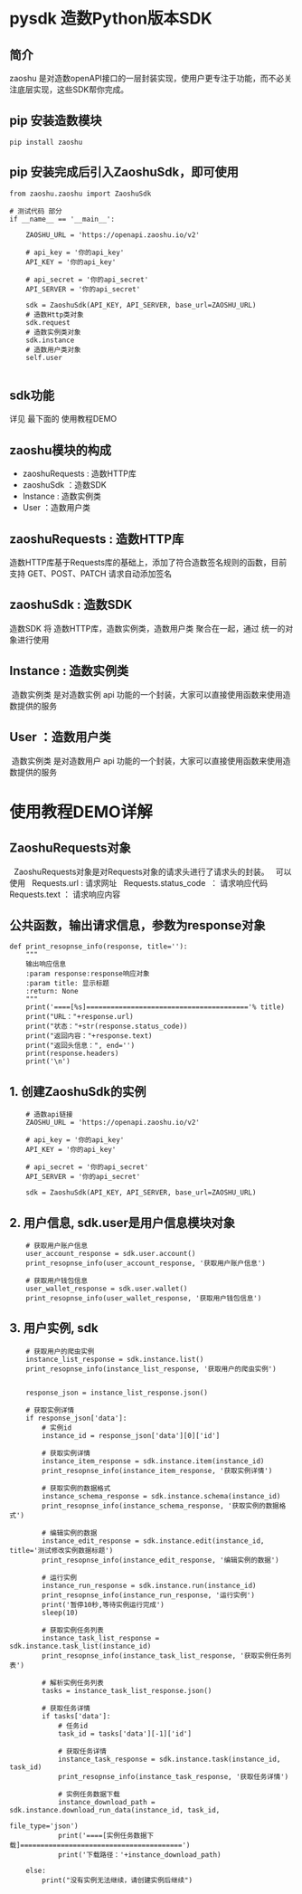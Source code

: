 # pysdk 造数Python版本SDK
## 简介
 zaoshu 是对造数openAPI接口的一层封装实现，使用户更专注于功能，而不必关注底层实现，这些SDK帮你完成。
## pip 安装造数模块
```
pip install zaoshu

```
## pip 安装完成后引入ZaoshuSdk，即可使用
```
from zaoshu.zaoshu import ZaoshuSdk

# 测试代码 部分
if __name__ == '__main__':

    ZAOSHU_URL = 'https://openapi.zaoshu.io/v2'

    # api_key = '你的api_key'
    API_KEY = '你的api_key'

    # api_secret = '你的api_secret'
    API_SERVER = '你的api_secret'

    sdk = ZaoshuSdk(API_KEY, API_SERVER, base_url=ZAOSHU_URL)
    # 造数Http类对象
    sdk.request
    # 造数实例类对象
    sdk.instance
    # 造数用户类对象
    self.user
	
```
## sdk功能
 详见 最下面的 使用教程DEMO



## zaoshu模块的构成

* zaoshuRequests : 造数HTTP库
* zaoshuSdk ：造数SDK
* Instance : 造数实例类
* User ：造数用户类

##  zaoshuRequests : 造数HTTP库

  造数HTTP库基于Requests库的基础上，添加了符合造数签名规则的函数，目前支持 GET、POST、PATCH 请求自动添加签名

##  zaoshuSdk : 造数SDK

  造数SDK 将 造数HTTP库，造数实例类，造数用户类 聚合在一起，通过 统一的对象进行使用

##  Instance : 造数实例类

  造数实例类 是对造数实例 api 功能的一个封装，大家可以直接使用函数来使用造数提供的服务

##  User ：造数用户类

  造数实例类 是对造数用户 api 功能的一个封装，大家可以直接使用函数来使用造数提供的服务


# 使用教程DEMO详解

## ZaoshuRequests对象
   ZaoshuRequests对象是对Requests对象的请求头进行了请求头的封装。
   可以使用
   Requests.url : 请求网址
   Requests.status_code  ： 请求响应代码
   Requests.text ： 请求响应内容
  
## 公共函数，输出请求信息，参数为response对象

```
def print_resopnse_info(response, title=''):
    """
    输出响应信息
    :param response:response响应对象
    :param title: 显示标题
    :return: None
    """
    print('====[%s]========================================'% title)
    print("URL："+response.url)
    print("状态："+str(response.status_code))
    print("返回内容："+response.text)
    print("返回头信息：", end='')
    print(response.headers)
    print('\n')

```


## 1. 创建ZaoshuSdk的实例
```
    # 造数api链接
    ZAOSHU_URL = 'https://openapi.zaoshu.io/v2'

    # api_key = '你的api_key'
    API_KEY = '你的api_key'

    # api_secret = '你的api_secret'
    API_SERVER = '你的api_secret'

    sdk = ZaoshuSdk(API_KEY, API_SERVER, base_url=ZAOSHU_URL)

```


## 2. 用户信息, sdk.user是用户信息模块对象
```
    # 获取用户账户信息
    user_account_response = sdk.user.account()
    print_resopnse_info(user_account_response, '获取用户账户信息')

    # 获取用户钱包信息
    user_wallet_response = sdk.user.wallet()
    print_resopnse_info(user_wallet_response, '获取用户钱包信息')
```
## 3. 用户实例, sdk
```
    # 获取用户的爬虫实例
    instance_list_response = sdk.instance.list()
    print_resopnse_info(instance_list_response, '获取用户的爬虫实例')


    response_json = instance_list_response.json()

    # 获取实例详情
    if response_json['data']:
        # 实例id
        instance_id = response_json['data'][0]['id']

        # 获取实例详情
        instance_item_response = sdk.instance.item(instance_id)
        print_resopnse_info(instance_item_response, '获取实例详情')

        # 获取实例的数据格式
        instance_schema_response = sdk.instance.schema(instance_id)
        print_resopnse_info(instance_schema_response, '获取实例的数据格式')

        # 编辑实例的数据
        instance_edit_response = sdk.instance.edit(instance_id, title='测试修改实例数据标题')
        print_resopnse_info(instance_edit_response, '编辑实例的数据')

        # 运行实例
        instance_run_response = sdk.instance.run(instance_id)
        print_resopnse_info(instance_run_response, '运行实例')
        print('暂停10秒,等待实例运行完成')
        sleep(10)

        # 获取实例任务列表
        instance_task_list_response = sdk.instance.task_list(instance_id)
        print_resopnse_info(instance_task_list_response, '获取实例任务列表')

        # 解析实例任务列表
        tasks = instance_task_list_response.json()

        # 获取任务详情
        if tasks['data']:
            # 任务id
            task_id = tasks['data'][-1]['id']

            # 获取任务详情
            instance_task_response = sdk.instance.task(instance_id, task_id)
            print_resopnse_info(instance_task_response, '获取任务详情')

            # 实例任务数据下载
            instance_download_path = sdk.instance.download_run_data(instance_id, task_id,
                                                                    file_type='json')
            print('====[实例任务数据下载]========================================')
            print('下载路径：'+instance_download_path)

    else:
        print("没有实例无法继续，请创建实例后继续")

```
